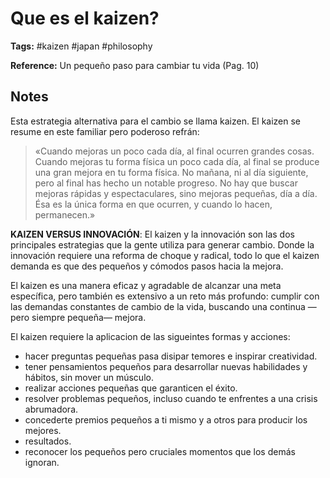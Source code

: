 # Que es el kaizen?

**Tags:** #kaizen #japan #philosophy

**Reference:** Un pequeño paso para cambiar tu vida (Pag. 10)

## Notes

Esta estrategia alternativa para el cambio se llama kaizen. El kaizen se resume en este familiar pero poderoso refrán:

> «Cuando mejoras un poco cada día, al final ocurren grandes cosas. Cuando mejoras tu forma física un poco cada día, al final se produce una gran mejora en tu forma física. No mañana, ni al día siguiente, pero al final has hecho un notable progreso. No hay que buscar mejoras rápidas y espectaculares, sino mejoras pequeñas, día a día. Ésa es la única forma en que ocurren, y cuando lo hacen, permanecen.»

**KAIZEN VERSUS INNOVACIÓN**: El kaizen y la innovación son las dos principales estrategias que la gente utiliza para generar cambio. Donde la innovación requiere una reforma de choque y radical, todo lo que el kaizen demanda es que des pequeños y cómodos pasos hacia la mejora.

El kaizen es una manera eficaz y agradable de alcanzar una meta específica, pero también es extensivo a un reto más profundo: cumplir con las demandas constantes de cambio de la vida, buscando una continua —pero siempre pequeña— mejora.

El kaizen requiere la aplicacion de las sigueintes formas y acciones:

- hacer preguntas pequeñas pasa disipar temores e inspirar creatividad.
- tener pensamientos pequeños para desarrollar nuevas habilidades y hábitos, sin mover un músculo.
- realizar acciones pequeñas que garanticen el éxito.
- resolver problemas pequeños, incluso cuando te enfrentes a una crisis abrumadora.
- concederte premios pequeños a ti mismo y a otros para producir los mejores.
- resultados.
- reconocer los pequeños pero cruciales momentos que los demás ignoran.